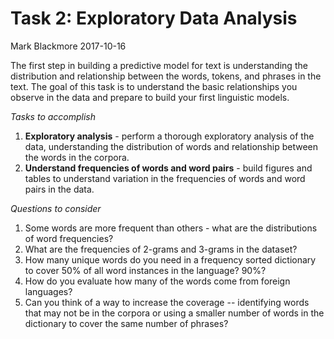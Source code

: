 Task 2: Exploratory Data Analysis
================
Mark Blackmore
2017-10-16

The first step in building a predictive model for text is understanding the distribution and relationship between the words, tokens, and phrases in the text. The goal of this task is to understand the basic relationships you observe in the data and prepare to build your first linguistic models.

*Tasks to accomplish*

1.  **Exploratory analysis** - perform a thorough exploratory analysis of the data, understanding the distribution of words and relationship between the words in the corpora.
2.  **Understand frequencies of words and word pairs** - build figures and tables to understand variation in the frequencies of words and word pairs in the data.

*Questions to consider*

1.  Some words are more frequent than others - what are the distributions of word frequencies?
2.  What are the frequencies of 2-grams and 3-grams in the dataset?
3.  How many unique words do you need in a frequency sorted dictionary to cover 50% of all word instances in the language? 90%?
4.  How do you evaluate how many of the words come from foreign languages?
5.  Can you think of a way to increase the coverage -- identifying words that may not be in the corpora or using a smaller number of words in the dictionary to cover the same number of phrases?
